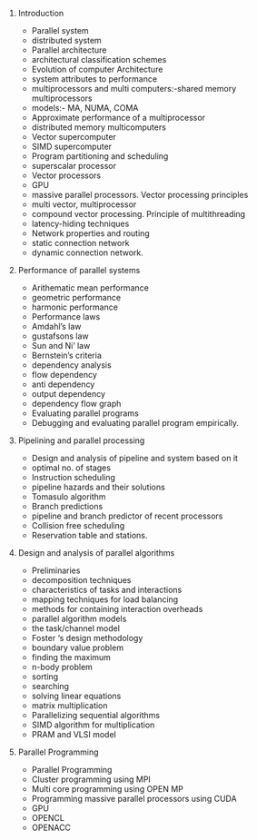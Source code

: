 1. Introduction

   - Parallel system
   - distributed system
   - Parallel architecture
   - architectural classification schemes
   - Evolution of computer Architecture
   - system attributes to performance
   - multiprocessors and multi computers:-shared memory multiprocessors
   - models:- MA, NUMA, COMA
   - Approximate performance of a multiprocessor
   - distributed memory multicomputers
   - Vector supercomputer
   - SIMD supercomputer
   - Program partitioning and scheduling
   - superscalar processor
   - Vector processors
   - GPU
   - massive parallel processors. Vector processing principles
   - multi vector, multiprocessor
   - compound vector processing. Principle of multithreading
   - latency-hiding techniques
   - Network properties and routing
   - static connection network
   - dynamic connection network.

2. Performance of parallel systems

   - Arithematic mean performance
   - geometric performance
   - harmonic performance
   - Performance laws
   - Amdahl’s law
   - gustafsons law
   - Sun and Ni’ law
   - Bernstein’s criteria
   - dependency analysis
   - flow dependency
   - anti dependency
   - output dependency
   - dependency flow graph
   - Evaluating parallel programs
   - Debugging and evaluating parallel program empirically.

3. Pipelining and parallel processing

   - Design and analysis of pipeline and system based on it
   - optimal no. of stages
   - Instruction scheduling
   - pipeline hazards and their solutions
   - Tomasulo algorithm
   - Branch predictions
   - pipeline and branch predictor of recent processors
   - Collision free scheduling
   - Reservation table and stations.

4. Design and analysis of parallel algorithms

   - Preliminaries
   - decomposition techniques
   - characteristics of tasks and interactions
   - mapping techniques for load balancing
   - methods for containing interaction overheads
   - parallel algorithm models
   - the task/channel model
   - Foster ‘s design methodology
   - boundary value problem
   - finding the maximum
   - n-body problem
   - sorting
   - searching
   - solving linear equations
   - matrix multiplication
   - Parallelizing sequential algorithms
   - SIMD algorithm for multiplication
   - PRAM and VLSI model

5. Parallel Programming

   - Parallel Programming
   - Cluster programming using MPI
   - Multi core programming using OPEN MP
   - Programming massive parallel processors using CUDA
   - GPU
   - OPENCL
   - OPENACC

